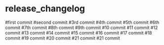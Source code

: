 # release_changelog

#first commit
#second commit
#3rd commit
#4th commit
#5th commit
#6th commit
#7th commit
#8th commit 
#9th commit
#10 commit
#11 commit
#12 commit
#13 commit
#14 commit
#15 commit
#16 commit
#17 commit
#18 commit
#19 commit
#20 commit
#21 commit
#21 commit